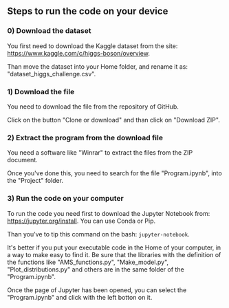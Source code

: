 ## Steps to run the code on your device
### 0) Download the dataset
You first need to download the Kaggle dataset from the site: https://www.kaggle.com/c/higgs-boson/overview.

Than move the dataset into your Home folder, and rename it as: "dataset_higgs_challenge.csv".
### 1) Download the file
You need to download the file from the repository of GitHub.

Click on the button "Clone or download" and than click on "Download ZIP".
### 2) Extract the program from the download file
You need a software like "Winrar" to extract the files from the ZIP document.

Once you've done this, you need to search for the file "Program.ipynb", into the "Project" folder.
### 3) Run the code on your computer
To run the code you need first to download the Jupyter Notebook from: https://jupyter.org/install. You can use Conda or Pip.

Than you've to tip this command on the bash:
`jupyter-notebook`.

It's better if you put your executable code in the Home of your computer, in a way to make easy to find it. Be sure that the libraries with the definition of the functions like "AMS_functions.py", "Make_model.py", "Plot_distributions.py" and others are in the same folder of the "Program.ipynb".

Once the page of Jupyter has been opened, you can select the "Program.ipynb" and click with the left botton on it.
